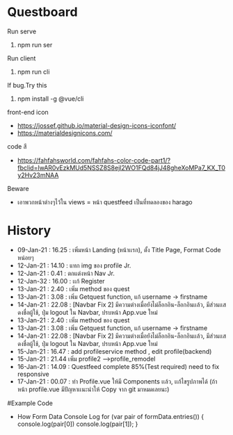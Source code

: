 # Questboard
Run serve
1. npm run ser

Run client
1. npm run cli

If bug.Try this
1. npm install -g @vue/cli

front-end icon
+ https://jossef.github.io/material-design-icons-iconfont/
+ https://materialdesignicons.com/

code สี 
+ https://fahfahsworld.com/fahfahs-color-code-part1/?fbclid=IwAR0vEzkMUd5NSSZ8S8ejl2WO1FQd84jJ48gheXoMPa7_KX_T0y2Hv23mNAA

Beware
- เอาพวกหน้าต่างๆไว้ใน views
= หน้า questfeed เป็นที่ทดลองของ harago

# History
+ 09-Jan-21 : 16.25 : เพิ่มหน้า Landing (หน้าเเรก), ตั้ง Title Page, Format Code หน่อยๆ
+ 12-Jan-21 : 14.10 : แทก img ของ profile Jr.
+ 12-Jan-21 : 0.41  : ตกแต่งหน้า Nav  Jr.
+ 12-Jan-32 : 16.00 : เเก้ Register
+ 13-Jan-21 : 2.40 : เพิ่ม method ของ quest
+ 13-Jan-21 : 3.08 : เพิ่ม Getquest function, แก้ username -> firstname
+ 14-Jan-21 : 22.08 : [Navbar Fix 2] มีความต่างเมื่อยังไม่ล็อกอิน-ล็อกอินเเล้ว, มีส่วนเเสดงชื่อผู้ใช้, ปุ่ม logout ใน Navbar, ปรบหน้า App.vue ใหม่
+ 13-Jan-21 : 2.40  : เพิ่ม method ของ quest
+ 13-Jan-21 : 3.08  : เพิ่ม Getquest function, แก้ username -> firstname
+ 14-Jan-21 : 22.08 : [Navbar Fix 2] มีความต่างเมื่อยังไม่ล็อกอิน-ล็อกอินเเล้ว, มีส่วนเเสดงชื่อผู้ใช้, ปุ่ม logout ใน Navbar, ปรบหน้า App.vue ใหม่
+ 15-Jan-21 : 16.47 : add profileservice method , edit profile(backend)
+ 15-Jan-21 : 21.44 เพิ่ม profile2 -->profile_remodel
+ 16-Jan-21 : 14.09 : Questfeed complete 85%(Test required) need to fix responsive
+ 17-Jan-21 : 00.07 : ทำ Profile.vue ให้มี Components เเล้ว, เเก้ไขรูปภาพได้ (ถ้าหน้า profile.vue มีปัญหาเเนะนำให้ Copy จาก git มาหมดเลยนะ)

#Example Code
+ How Form Data Console Log
    for (var pair of formData.entries()) {
	    console.log(pair[0])
      console.log(pair[1]);
    }

